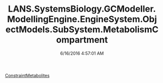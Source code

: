 ﻿---
title: LANS.SystemsBiology.GCModeller.ModellingEngine.EngineSystem.ObjectModels.SubSystem.MetabolismCompartment
date: 6/16/2016 4:57:01 AM
---

[ConstraintMetabolites](T-LANS.SystemsBiology.GCModeller.ModellingEngine.EngineSystem.ObjectModels.SubSystem.MetabolismCompartment.ConstraintMetabolites.html)
